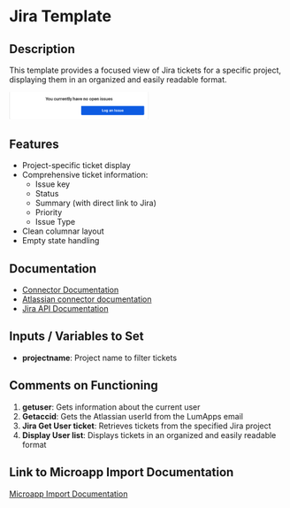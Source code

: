 # Jira Template

## Description
This template provides a focused view of Jira tickets for a specific project, displaying them in an organized and easily readable format.

<img src="[Jira][Project specific] Get ticket.png" width="50%"></img>

## Features
- Project-specific ticket display
- Comprehensive ticket information:
  - Issue key
  - Status
  - Summary (with direct link to Jira)
  - Priority
  - Issue Type
- Clean columnar layout
- Empty state handling

## Documentation
- [Connector Documentation](https://docs.lumapps.com/docs/admin-l4430581765424978extensions)
- [Atlassian connector documentation](https://docs.lumapps.com/docs/docs/admin-administration-landing/admin-l6088963918247602/admin-l9650191038731043extensions/admin-l43084339674928007extensions/admin-l40402265690312855extensions)
- [Jira API Documentation](https://developer.atlassian.com/cloud/jira/platform/rest/v3/intro/)

## Inputs / Variables to Set
- **projectname**: Project name to filter tickets

## Comments on Functioning
1. **getuser**: Gets information about the current user
2. **Getaccid**: Gets the Atlassian userId from the LumApps email
3. **Jira Get User ticket**: Retrieves tickets from the specified Jira project
4. **Display User list**: Displays tickets in an organized and easily readable format

## Link to Microapp Import Documentation
[Microapp Import Documentation](https://docs.lumapps.com/docs/ls/content/6236515079535869/devportal-l48909819228353757)
